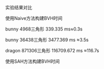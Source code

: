 实验结果对比

使用Naive方法构建BVH时间

bunny 4968三角形 339.335 ms≈0.3s

bunny 36438三角形  3477.369 ms ≈3.5s

dragon 871306三角形 116709.672 ms ≈116.7s



使用SAH方法构建BVH时间

